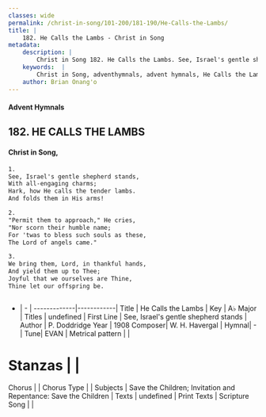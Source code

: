 ```yaml
---
classes: wide
permalink: /christ-in-song/101-200/181-190/He-Calls-the-Lambs/
title: |
    182. He Calls the Lambs - Christ in Song
metadata:
    description: |
        Christ in Song 182. He Calls the Lambs. See, Israel's gentle shepherd stands, With all-engaging charms; Hark, how He calls the tender lambs. And folds them in His arms!
    keywords:  |
        Christ in Song, adventhymnals, advent hymnals, He Calls the Lambs, See, Israel's gentle shepherd stands. 
    author: Brian Onang'o
---
```


#### Advent Hymnals
## 182. HE CALLS THE LAMBS
####  Christ in Song,

```txt
1.
See, Israel's gentle shepherd stands,
With all-engaging charms;
Hark, how He calls the tender lambs.
And folds them in His arms!

2.
"Permit them to approach," He cries,
"Nor scorn their humble name;
For 'twas to bless such souls as these,
The Lord of angels came."

3.
We bring them, Lord, in thankful hands,
And yield them up to Thee;
Joyful that we ourselves are Thine,
Thine let our offspring be.



```

- |   -  |
-------------|------------|
Title | He Calls the Lambs |
Key | A♭ Major |
Titles | undefined |
First Line | See, Israel's gentle shepherd stands |
Author | P. Doddridge
Year | 1908
Composer| W. H. Havergal |
Hymnal|  - |
Tune| EVAN |
Metrical pattern | |
# Stanzas |  |
Chorus |  |
Chorus Type |  |
Subjects | Save the Children; Invitation and Repentance: Save the Children |
Texts | undefined |
Print Texts | 
Scripture Song |  |
    
